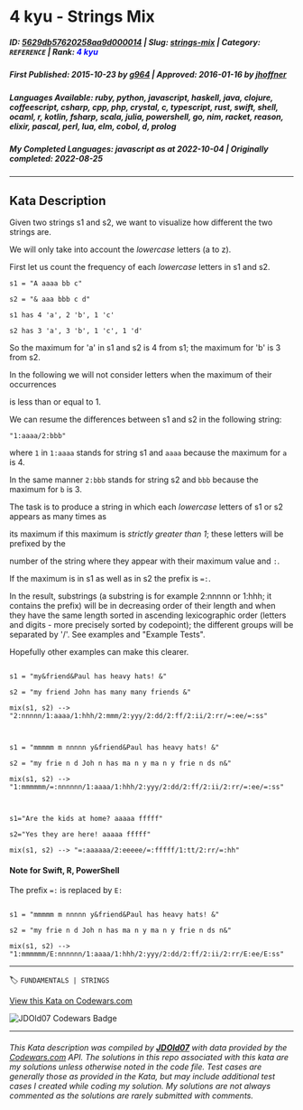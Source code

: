 # 4 kyu - Strings Mix

##### **ID**: [5629db57620258aa9d000014](https://www.codewars.com/kata/5629db57620258aa9d000014) | **Slug**: [strings-mix](https://www.codewars.com/kata/5629db57620258aa9d000014) | **Category**: `REFERENCE` | **Rank**: <span style="color:blue">4 kyu</span>

##### **First Published**: 2015-10-23 ***by*** [g964](https://www.codewars.com/users/g964) | **Approved**: 2016-01-16 ***by*** [jhoffner](https://www.codewars.com/users/jhoffner)

##### **Languages Available**: ruby, python, javascript, haskell, java, clojure, coffeescript, csharp, cpp, php, crystal, c, typescript, rust, swift, shell, ocaml, r, kotlin, fsharp, scala, julia, powershell, go, nim, racket, reason, elixir, pascal, perl, lua, elm, cobol, d, prolog

##### **My Completed Languages**: javascript ***as at*** 2022-10-04 | **Originally completed**: 2022-08-25

---

## Kata Description


Given two strings s1 and s2, we want to visualize how different the two strings are.

We will only take into account the *lowercase* letters (a to z).

First let us count the frequency of each *lowercase* letters in s1 and s2.



`s1 = "A aaaa bb c"`



`s2 = "& aaa bbb c d"`



`s1 has 4 'a', 2 'b', 1 'c'`



`s2 has 3 'a', 3 'b', 1 'c', 1 'd'`



So the maximum for 'a' in s1 and s2 is 4 from s1; the maximum for 'b' is 3 from s2.

In the following we will not consider letters when the maximum of their occurrences

is less than or equal to 1.



We can resume the differences between s1 and s2 in the following string:

`"1:aaaa/2:bbb"`

where `1` in `1:aaaa` stands for string s1 and `aaaa` because the maximum for `a` is 4.

In the same manner `2:bbb` stands for string s2 and `bbb` because the maximum for `b` is 3.



The task is to produce a string in which each *lowercase* letters of s1 or s2 appears as many times as

its maximum if this maximum is *strictly greater than 1*; these letters will be prefixed by the 

number of the string where they appear with their maximum value and `:`. 

If the maximum is in s1 as well as in s2 the prefix is `=:`.



In the result, substrings (a substring is for example 2:nnnnn or 1:hhh; it contains the prefix) will be in decreasing order of their length and when they have the same length sorted in ascending lexicographic order (letters and digits - more precisely sorted by codepoint); the different groups will be separated by '/'. See examples and "Example Tests".



Hopefully other examples can make this clearer.



```

s1 = "my&friend&Paul has heavy hats! &"

s2 = "my friend John has many many friends &"

mix(s1, s2) --> "2:nnnnn/1:aaaa/1:hhh/2:mmm/2:yyy/2:dd/2:ff/2:ii/2:rr/=:ee/=:ss"



s1 = "mmmmm m nnnnn y&friend&Paul has heavy hats! &"

s2 = "my frie n d Joh n has ma n y ma n y frie n ds n&"

mix(s1, s2) --> "1:mmmmmm/=:nnnnnn/1:aaaa/1:hhh/2:yyy/2:dd/2:ff/2:ii/2:rr/=:ee/=:ss"



s1="Are the kids at home? aaaaa fffff"

s2="Yes they are here! aaaaa fffff"

mix(s1, s2) --> "=:aaaaaa/2:eeeee/=:fffff/1:tt/2:rr/=:hh"

```

#### Note for Swift, R, PowerShell

The prefix `=:` is replaced by `E:`

``` 

s1 = "mmmmm m nnnnn y&friend&Paul has heavy hats! &"

s2 = "my frie n d Joh n has ma n y ma n y frie n ds n&"

mix(s1, s2) --> "1:mmmmmm/E:nnnnnn/1:aaaa/1:hhh/2:yyy/2:dd/2:ff/2:ii/2:rr/E:ee/E:ss"

```



---


🏷 `FUNDAMENTALS | STRINGS`


[View this Kata on Codewars.com](https://www.codewars.com/kata/5629db57620258aa9d000014)

![](https://www.codewars.com/users/jdold07/badges/large "JDOld07 Codewars Badge")

---

###### *This Kata description was compiled by [**JDOld07**](https://tpstech.dev) with data provided by the [Codewars.com](https://www.codewars.com) API.  The solutions in this repo associated with this kata are my solutions unless otherwise noted in the code file.  Test cases are generally those as provided in the Kata, but may include additional test cases I created while coding my solution.  My solutions are not always commented as the solutions are rarely submitted with comments.*
